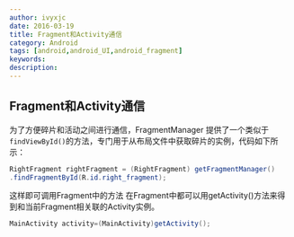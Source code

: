 ```yaml
---
author: ivyxjc
date: 2016-03-19
title: Fragment和Activity通信
category: Android
tags: [android,android_UI,android_fragment]
keywords:
description:
---
```


## Fragment和Activity通信

为了方便碎片和活动之间进行通信，FragmentManager 提供了一个类似于`findViewById()`的方法，专门用于从布局文件中获取碎片的实例，代码如下所示：

```java
RightFragment rightFragment = (RightFragment) getFragmentManager()
.findFragmentById(R.id.right_fragment);
```

这样即可调用Fragment中的方法
在Fragment中都可以用getActivity()方法来得到和当前Fragment相关联的Activity实例。

```java
MainActivity activity=(MainActivity)getActivity();
```
